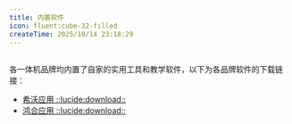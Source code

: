 ```yaml
---
title: 内置软件
icon: fluent:cube-32-filled
createTime: 2025/10/14 23:18:29
---
```

 

## 
各一体机品牌均内置了自家的实用工具和教学软件，以下为各品牌软件的下载链接：
- [希沃应用 ::lucide:download::](https://www.seewo.com/support/customer/download)
- [鸿合应用 ::lucide:download::](https://pie.hitecloud.cn/pie)